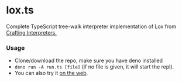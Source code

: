 # lox.ts

Complete TypeScript tree-walk interpreter implementation of Lox from
[Crafting Interpreters.](https://craftinginterpreters.com)

### Usage

- Clone/download the repo, make sure you have deno installed
- `deno run -A run.ts [file]` (if no file is given, it will start the repl).
- You can also try it [on the web](https://mhmoooods.github.io/lox.ts).
